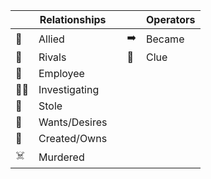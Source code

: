 | |Relationships | | |Operators |
|-|-|-|-|-|
|🩷|Allied||➡️|Became|
|💢|Rivals||🔎|Clue|
|💼|Employee|
|🕵️‍♂️|Investigating|
|🥷|Stole|
|🤩|Wants/Desires|
|📝|Created/Owns|
|☠️|Murdered|